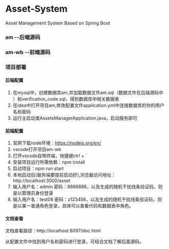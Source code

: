 # Asset-System
Asset Management System Based on Spring Boot

### am    --后端源码

### am-wb --前端源码

### 项目部署

#### 后端配置
1. 在mysql中，创建数据库am,并加载数据文件am.sql（数据文件在后端源码中 ）和verification_code.sql，得到数据库中相关数据表
2. 在idea中打开项目am,修改配置文件application.yml中连接数据库的你的用户名和密码
3. 运行主启动类AssetsManagerApplication.java，启动服务即可

#### 前端配置

1. 官网下载node环境：https://nodejs.org/en/
2. vscode打开项目am-wb
3. 打开vscode自带终端，快捷键ctrl + `
4. 安装项目运行所需依赖：npm install
5. 启动项目：npm run start
6. 本地启动后(服务端要提前启动好),浏览器访问地址：http://localhost:3000/asset
7. 输入用户名：admin  密码：8888888，以及生成的随机干扰线条验证码，则是以管理员身份登录
8. 输入用户名：test08 密码：z123456，以及生成的随机干扰线条验证码，则是以某一普通角色登录，具体可以查看代码和数据表中角色。

#### 文档查看

文档查看路径：http://localhost:8097/doc.html

从配置文件中找到用户名和密码进行登录，可结合文档了解后面源码。
